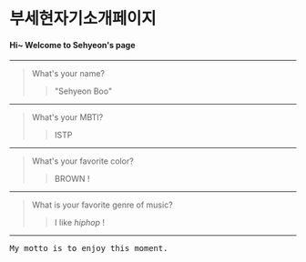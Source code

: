 부세현자기소개페이지
==========
#### Hi~ Welcome to Sehyeon's page
***
>What's your name?
> > "Sehyeon Boo"
---

>What's your MBTI?
> > ISTP
---

>What's your favorite color?
> > BROWN !
---
>What is your favorite genre of music?
> > I like *hiphop* !
---
<pre>
My motto is to enjoy this moment.
</pre>

